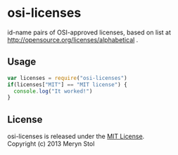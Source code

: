 # osi-licenses 

id-name pairs of OSI-approved licenses, based on list at http://opensource.org/licenses/alphabetical .

## Usage

```javascript
var licenses = require("osi-licenses")
if(licenses["MIT"] == "MIT license") {
  console.log("It worked!")
}
```

## License

osi-licenses is released under the [MIT License](http://opensource.org/licenses/MIT).  
Copyright (c) 2013 Meryn Stol  